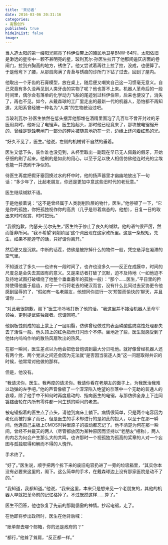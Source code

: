 ```yaml
---
title: '来访者'
date: 2016-03-06 20:31:16
categories:
- 高雅创作
published: true
hideInList: false
image: 
---
```

当人造太阳的第一缕阳光照亮了科伊伯带上的殖民地卫星BNW-84时，太阳依旧是渺远的星空中一颗不甚明亮的星。玻利瓦尔·孙医生拉开了他那间逼仄店面的卷闸门，拉到齐胸高的地方，锈住了。他又尝试着再往上拉了拉，没成，也便算了。于是他弯下了腰，从那扇爬满了青苔与锈痕的诊所门下钻了过去，回到了屋内。


他取出一个牙齿的石膏模型，放在桌上，随后便又嘲笑自己这一习惯毫无意义。自己究竟有多久没再见到人类牙齿的实物了呢？他也答不上来。机器人革命后的一段时间里，偶尔会有落单的化学动力飞船的尾迹划过科伊伯带，后来也便没了，消失了，再也不见。如今，从戴森球的工厂里走出的最新一代的机器人，恐怕都不再知道，太阳系曾经被一种名为“人类”的生物统治过吧。


当玻利瓦尔·孙医生依然在低头摆弄他那堆在酒精里面泡了几百年不曾开封过的牙医用具时，他听见了电锯声。医生抬起头，那时他已经竟来了，那块被电锯锯开的、曾经是锈蚀卷闸门一部分的碎片被随意地扔在一旁，边缘上还闪着红热的光。


“好久不见了，医生。”他说，左侧的机械臂不自然的垂着。


医生又低下头，装作谁也没见到，从杯里取出一副现在早已无人佩戴的假牙，开始仔细的刷了起来。他刷的是如此的用心，以至于足以使人相信仿佛他连时光的尘埃也能一并洗刷干净似的。


待医生再度把假牙塞回换过水的杯中时，他的扬声器里才幽幽地放出下一句话：“多少年了，比起老朋友，你还是更加中意这些旧时代的老玩意。”


医生继续缄默不语。


于是他接着说：“这不是曾经属于人类剥削阶层的物什，医生。”他停顿了一下，“它是你的孤独，你把孤独视作你的高贵（几乎是带着病态的，他想），日复一日的取出来时时观赏、时时把玩。”


“我很抱歉，约瑟夫·劳尔先生，”医生终于停止了良久的缄默。他的语气很严厉，然而答非所问。“我不希望‘剥削阶层’这个词出现在这家政所里。这是一条规矩，先生，如果不能遵守的话，只好请你离开。”


然后便又是沉默。中断的话茬，仿佛是被拧掉什么的物件一般，凭空悬浮在凝滞的空气里。


不知道过了多久——也许有一段时间了，也许也没多久——反正在成膜中，时间的尺度总是会失去其固有的意义。又是来访者打破了沉默，迫不及待地（一如他迫不及待地试图打破缠绕了他整个垂垂暮年的孤独一般）：“那个……医生，”平日里的矜持使得他羞于启齿，对于一个行将老去的硬汉而言，没有什么比同过去妥协更令他感到屈辱的了，“假如有一名老朋友，他想同你进行一次‘短暂而愉快的’聊天，并且请你 ……”


“对此我很抱歉，阁下”医生冷冷地打断了他的话，“我这里并不接治机器人革命军领袖，更别提武装独裁者。您请回吧。”


他钢板蚀刻成的脸上蒙上了一层阴翳，仿佛曾经做过的表面磷酸盐防腐蚀处理都失去了活性一般。他头顶上的红色指示灯闪烁个不停。坐地近了些，医生就感受到了他体内呜呜作响的散热风扇吹出的热风。


在那一瞬间，医生差点以为他会把低音炮调到最大分贝吼他。就好像曾经机器人还有两个党、两个党派之间还会因为无法就“是否因当驱逐人类”这一问题取得共识的时候，他常常对他做的那样。


但是，他没有。


“我请求你，医生。我再度的请求你。我请你看在老朋友的面子上，为我医治我难以动弹的左手吧。”他的声音像极了一个深深陷入绝望的奈落中一个无助的普通人的哀嚎，除了他手中不知何时再度启动的、指向医生的电锯，与那仿佛全身上下连同镀铬齿轮在内所有零件都一同生锈的瞬间的老态。


被电锯指着的医生点了点头，请他到病床上躺下。病情很简单，只是两个电容因为老化而被打穿了而已，但是医生的手术却进行的是如此的投入，以至于在那一瞬间，他连自己主板上CMOS时钟里原子的振动都忘记了。他不清楚为何在那一瞬间，曾经不共戴天的两人（尽管都放因为某种原因而坚持以“老朋友”相称），两人的内芯为何会产生那么大的共鸣，也许那时一个视孤独为孤高的奖章的人对一个妄图与孤独取得和解而不得的人愧怍。


手术终了。


“好了。”医生说，顺手把两个拆下来的废旧电容扔进了一旁的垃圾箱里，“其实你本没有必要来这里的，阁下。这么简单的手术，在戴森球边上没有那家医院是动不了的。”


“我知道，我都知道。”他说，“我来这里，本来只是想来见一个老朋友的，其他的机器人早就把革命前的记忆格掉了。不过既然这样……算了。”


医生不回答，他也恢复了先前的那副倨傲的神情。抄起电锯，走了。


在他即将步出政所时，医生在他背后喊：


“账单邮去哪个邮箱，你的还是政府的？”


“都行，”他耸了耸肩，“反正都一样。”

